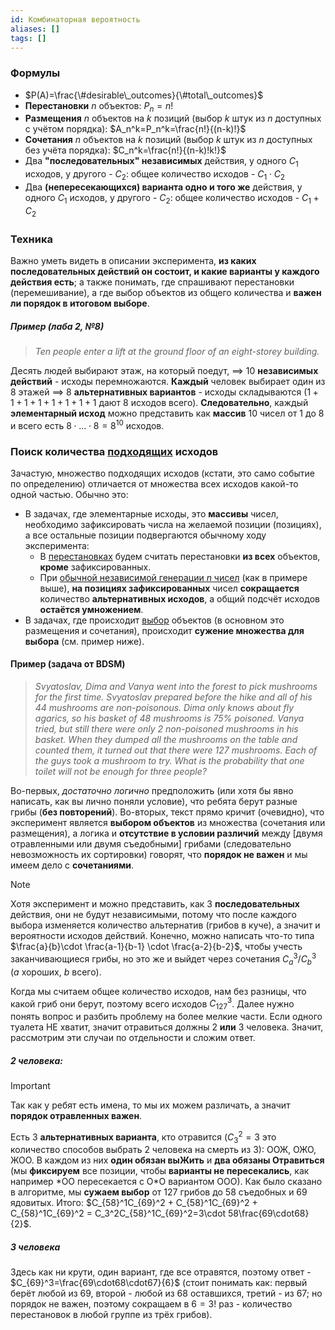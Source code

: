 ```yaml
---
id: Комбинаторная вероятность
aliases: []
tags: []
---
```

### Формулы
* $P(A)=\frac{\#desirable\_outcomes}{\#total\_outcomes}$
* **Перестановки** $n$ объектов: $P_n=n!$
* **Размещения** $n$ объектов на $k$ позиций (выбор $k$ штук из $n$ доступных с учётом порядка): $A_n^k=P_n^k=\frac{n!}{(n-k)!}$
* **Сочетания** $n$ объектов на $k$ позиций (выбор $k$ штук из $n$ доступных без учёта порядка): $C_n^k=\frac{n!}{(n-k)!k!}$
* Два **"последовательных" независимых** действия, у одного $C_1$ исходов, у другого - $C_2$: общее количество исходов - $C_1\cdot C_2$
* Два **(непересекающихся) варианта одно и того же** действия, у одного $C_1$ исходов, у другого - $C_2$: общее количество исходов - $C_1 + C_2$
### Техника
Важно уметь видеть в описании эксперимента, **из каких последовательных действий он состоит, и какие варианты у каждого действия есть**; а также понимать, где спрашивают перестановки (перемешивание), а где выбор объектов из общего количества и **важен ли порядок в итоговом выборе**.
##### Пример (лаба 2, №8)
> *Ten people enter a lift at the ground floor of an eight-storey building.*

Десять людей выбирают этаж, на который поедут, $\implies$ 10 **независимых действий** - исходы перемножаются.
**Каждый** человек выбирает один из 8 этажей $\implies$ 8 **альтернативных вариантов** - исходы складываются ($1+1+1+1+1+1+1+1$ дают 8 исходов всего).
**Следовательно**, каждый **элементарный исход** можно представить как **массив** 10 чисел от 1 до 8 и всего есть $8\cdot...\cdot8=8^{10}$ исходов.
### Поиск количества <u>подходящих</u> исходов
Зачастую, множество подходящих исходов (кстати, это само событие по определению) отличается от множества всех исходов какой-то одной частью. Обычно это:
- В задачах, где элементарные исходы, это **массивы** чисел, необходимо зафиксировать числа на желаемой позиции (позициях), а все остальные позиции подвергаются обычному ходу эксперимента:
    - В <u>перестановках</u> будем считать перестановки **из всех** объектов, **кроме** зафиксированных.
    - При <u>обычной независимой генерации <i>n</i> чисел</u> (как в примере выше), **на позициях зафиксированных** чисел **сокращается** количество **альтернативных исходов**, а общий подсчёт исходов **остаётся умножением**.
- В задачах, где происходит <u>выбор</u> объектов (в основном это размещения и сочетания), происходит **сужение множества для выбора** (см. пример ниже).

#### Пример (задача от BDSM)
> *Svyatoslav, Dima and Vanya went into the forest to pick mushrooms for the first time. Svyatoslav prepared before the hike and all of his 44 mushrooms are non-poisonous. Dima only knows about fly agarics, so his basket of 48 mushrooms is 75% poisoned. Vanya tried, but still there were only 2 non-poisoned mushrooms in his basket. When they dumped all the mushrooms on the table and counted them, it turned out that there were 127 mushrooms. Each of the guys took a mushroom to try. What is the probability that one toilet will not be enough for three people?*

Во-первых, *достаточно логично* предположить (или хотя бы явно написать, как вы лично поняли условие), что ребята берут разные грибы (**без повторений**). Во-вторых, текст прямо кричит (очевидно), что эксперимент является **выбором объектов** из множества (сочетания или размещения), а логика и **отсутствие в условии различий** между \[двумя отравленными или двумя съедобными] грибами (следовательно невозможность их сортировки) говорят, что **порядок не важен** и мы имеем дело с **сочетаниями**.
> [!NOTE]
> Хотя эксперимент и можно представить, как 3 **последовательных** действия, они не будут независимыми, потому что после каждого выбора изменяется количество альтернатив (грибов в куче), а значит и вероятности исходов действий. Конечно, можно написать что-то типа $\frac{a}{b}\cdot \frac{a-1}{b-1} \cdot \frac{a-2}{b-2}$, чтобы учесть заканчивающиеся грибы, но это же и выйдет через сочетания $C_a^3/C_b^3$ ($a$ хороших, $b$ всего).

Когда мы считаем общее количество исходов, нам без разницы, что какой гриб они берут, поэтому всего исходов $C_{127}^3$.
Далее нужно понять вопрос и разбить проблему на более мелкие части. Если одного туалета НЕ хватит, значит отравиться должны 2 **или** 3 человека. Значит, рассмотрим эти случаи по отдельности и сложим ответ.
##### 2 человека:
> [!IMPORTANT]
> Так как у ребят есть имена, то мы их можем различать, а значит **порядок отравленных важен**.

Есть 3 **альтернативных варианта**, кто отравится ($C_3^2=3$ это количество способов выбрать 2 человека на смерть из 3): ООЖ, ОЖО, ЖОО. В каждом из них **один обязан выЖить** и **два обязаны Отравиться** (мы **фиксируем** все позиции, чтобы **варианты не пересекались**, как например \*ОО пересекается с О\*О вариантом ООО). Как было сказано в алгоритме, мы **сужаем выбор** от 127 грибов до 58 съедобных и 69 ядовитых. Итого: $C_{58}^1C_{69}^2 + C_{58}^1C_{69}^2 + C_{58}^1C_{69}^2 = C_3^2C_{58}^1C_{69}^2=3\cdot 58\frac{69\cdot68}{2}$.
##### 3 человека
Здесь как ни крути, один вариант, где все отравятся, поэтому ответ - $C_{69}^3=\frac{69\cdot68\cdot67}{6}$ (стоит понимать как: первый берёт любой из 69, второй - любой из 68 оставшихся, третий - из 67; но порядок не важен, поэтому сокращаем в $6=3!$ раз - количество перестановок в любой группе из трёх грибов).

